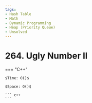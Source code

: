 ```yaml
---
tags:
- Hash Table
- Math
- Dynamic Programming
- Heap (Priority Queue)
- Unsolved
---
```



# 264. Ugly Number II

=== "C++"

    $Time: O()$

    $Space: O()$

    ``` c++
    ```
